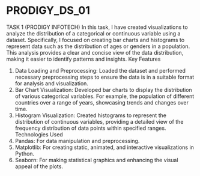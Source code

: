 # PRODIGY_DS_01
TASK 1 (PRODIGY INFOTECH)
In this task, I have created visualizations to analyze the distribution of a categorical or continuous variable using a dataset. Specifically, I focused on creating bar charts and histograms to represent data such as the distribution of ages or genders in a population. This analysis provides a clear and concise view of the data distribution, making it easier to identify patterns and insights.
Key Features
1. Data Loading and Preprocessing: Loaded the dataset and performed necessary preprocessing steps to ensure the data is in a suitable format for analysis and visualization.
2. Bar Chart Visualization: Developed bar charts to display the distribution of various categorical variables. For example, the population of different countries over a range of years, showcasing trends and changes over time.
3. Histogram Visualization: Created histograms to represent the distribution of continuous variables, providing a detailed view of the frequency distribution of data points within specified ranges.
Technologies Used
1. Pandas: For data manipulation and preprocessing.
2. Matplotlib: For creating static, animated, and interactive visualizations in Python.
3. Seaborn: For making statistical graphics and enhancing the visual appeal of the plots.

